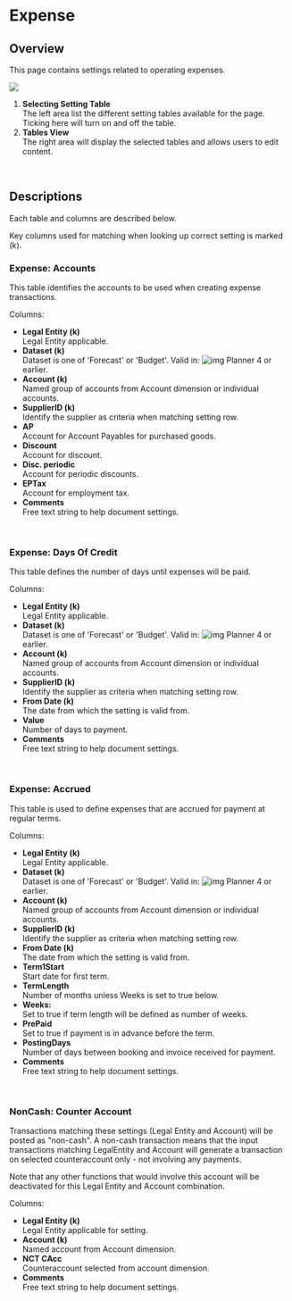 # Expense

## Overview
This page contains settings related to operating expenses.
<br/>

![](https://profitbasedocs.blob.core.windows.net/plannerimages/finance-settings-expense.jpg)

1. **Selecting Setting Table**<br/>The left area list the different setting tables available for the page. Ticking here will turn on and off the table.
2. **Tables View**<br/>The right area will display the selected tables and allows users to edit content.
<br/>

## Descriptions

Each table and columns are described below.

Key columns used for matching when looking up correct setting is marked (k).

### Expense: Accounts
This table identifies the accounts to be used when creating expense transactions.

Columns:

- **Legal Entity (k)**<br/>
Legal Entity applicable.
- **Dataset (k)**<br/>
Dataset is one of 'Forecast' or 'Budget'. Valid in: ![img](https://profitbasedocs.blob.core.windows.net/icons/yes-icon.png) Planner 4 or earlier.
- **Account (k)**<br/>
Named group of accounts from Account dimension or individual accounts.
- **SupplierID (k)**<br/>
Identify the supplier as criteria when matching setting row.
- **AP**<br/>
Account for Account Payables for purchased goods.
- **Discount**<br/>
Account for discount.
- **Disc. periodic**<br/>
Account for periodic discounts.
- **EPTax**<br/>
Account for employment tax.
- **Comments**<br/>
Free text string to help document settings.
<br/>

### Expense: Days Of Credit
This table defines the number of days until expenses will be paid.

Columns:

- **Legal Entity (k)**<br/>
Legal Entity applicable.
- **Dataset (k)**<br/>
Dataset is one of 'Forecast' or 'Budget'. Valid in: ![img](https://profitbasedocs.blob.core.windows.net/icons/yes-icon.png) Planner 4 or earlier.
- **Account (k)**<br/>
Named group of accounts from Account dimension or individual accounts.
- **SupplierID (k)**<br/>
Identify the supplier as criteria when matching setting row.
- **From Date (k)**<br/>
The date from which the setting is valid from.
- **Value**<br/>
Number of days to payment.
- **Comments**<br/>
Free text string to help document settings.
<br/>

### Expense: Accrued
This table is used to define expenses that are accrued for payment at regular terms.

Columns:

- **Legal Entity (k)**<br/>
Legal Entity applicable.
- **Dataset (k)**<br/>
Dataset is one of 'Forecast' or 'Budget'. Valid in: ![img](https://profitbasedocs.blob.core.windows.net/icons/yes-icon.png) Planner 4 or earlier.
- **Account (k)**<br/>
Named group of accounts from Account dimension or individual accounts.
- **SupplierID (k)**<br/>
Identify the supplier as criteria when matching setting row.
- **From Date (k)**<br/>
The date from which the setting is valid from.
- **Term1Start**<br/>
Start date for first term.
- **TermLength**<br/>
Number of months unless Weeks is set to true below.
- **Weeks:**<br/>
Set to true if term length will be defined as number of weeks.
- **PrePaid**<br/>
Set to true if payment is in advance before the term.
- **PostingDays**<br/>
Number of days between booking and invoice received for payment.
- **Comments**<br/>
Free text string to help document settings.

<br/>

### NonCash: Counter Account
Transactions matching these settings (Legal Entity and Account) will be posted as "non-cash". A non-cash transaction means that the input transactions matching LegalEntity and Account will generate a transaction on selected counteraccount only - not involving any payments.  

Note that any other functions that would involve this account will be deactivated for this Legal Entity and Account combination.

Columns:

- **Legal Entity (k)**<br/>
Legal Entity applicable for setting.
- **Account (k)**<br/>
Named account from Account dimension.
- **NCT CAcc**<br/>
Counteraccount selected from account dimension.
- **Comments**<br/>
Free text string to help document settings.
<br/>